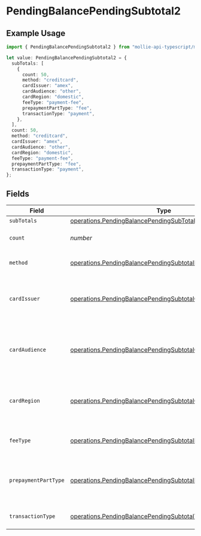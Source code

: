 # PendingBalancePendingSubtotal2

## Example Usage

```typescript
import { PendingBalancePendingSubtotal2 } from "mollie-api-typescript/models/operations";

let value: PendingBalancePendingSubtotal2 = {
  subTotals: [
    {
      count: 50,
      method: "creditcard",
      cardIssuer: "amex",
      cardAudience: "other",
      cardRegion: "domestic",
      feeType: "payment-fee",
      prepaymentPartType: "fee",
      transactionType: "payment",
    },
  ],
  count: 50,
  method: "creditcard",
  cardIssuer: "amex",
  cardAudience: "other",
  cardRegion: "domestic",
  feeType: "payment-fee",
  prepaymentPartType: "fee",
  transactionType: "payment",
};
```

## Fields

| Field                                                                                                                                      | Type                                                                                                                                       | Required                                                                                                                                   | Description                                                                                                                                | Example                                                                                                                                    |
| ------------------------------------------------------------------------------------------------------------------------------------------ | ------------------------------------------------------------------------------------------------------------------------------------------ | ------------------------------------------------------------------------------------------------------------------------------------------ | ------------------------------------------------------------------------------------------------------------------------------------------ | ------------------------------------------------------------------------------------------------------------------------------------------ |
| `subTotals`                                                                                                                                | [operations.PendingBalancePendingSubTotal1](../../models/operations/pendingbalancependingsubtotal1.md)[]                                   | :heavy_minus_sign:                                                                                                                         | N/A                                                                                                                                        |                                                                                                                                            |
| `count`                                                                                                                                    | *number*                                                                                                                                   | :heavy_minus_sign:                                                                                                                         | Number of transactions of this type                                                                                                        | 50                                                                                                                                         |
| `method`                                                                                                                                   | [operations.PendingBalancePendingSubtotalMethod2](../../models/operations/pendingbalancependingsubtotalmethod2.md)                         | :heavy_minus_sign:                                                                                                                         | Payment type of the transactions                                                                                                           | creditcard                                                                                                                                 |
| `cardIssuer`                                                                                                                               | [operations.PendingBalancePendingSubtotalCardIssuer2](../../models/operations/pendingbalancependingsubtotalcardissuer2.md)                 | :heavy_minus_sign:                                                                                                                         | In case of payments transactions with card, the card issuer will be available                                                              | amex                                                                                                                                       |
| `cardAudience`                                                                                                                             | [operations.PendingBalancePendingSubtotalCardAudience2](../../models/operations/pendingbalancependingsubtotalcardaudience2.md)             | :heavy_minus_sign:                                                                                                                         | In case of payments trnsactions with card, the card audience will be available.                                                            | other                                                                                                                                      |
| `cardRegion`                                                                                                                               | [operations.PendingBalancePendingSubtotalCardRegion2](../../models/operations/pendingbalancependingsubtotalcardregion2.md)                 | :heavy_minus_sign:                                                                                                                         | In case of payments transactions with card, the card region will be available.                                                             | domestic                                                                                                                                   |
| `feeType`                                                                                                                                  | [operations.PendingBalancePendingSubtotalFeeType2](../../models/operations/pendingbalancependingsubtotalfeetype2.md)                       | :heavy_minus_sign:                                                                                                                         | Present when the transaction represents a fee.                                                                                             | payment-fee                                                                                                                                |
| `prepaymentPartType`                                                                                                                       | [operations.PendingBalancePendingSubtotalPrepaymentPartType2](../../models/operations/pendingbalancependingsubtotalprepaymentparttype2.md) | :heavy_minus_sign:                                                                                                                         | Prepayment part: fee itself, reimbursement, discount, VAT or rounding compensation.                                                        | fee                                                                                                                                        |
| `transactionType`                                                                                                                          | [operations.PendingBalancePendingSubtotalTransactionType2](../../models/operations/pendingbalancependingsubtotaltransactiontype2.md)       | :heavy_minus_sign:                                                                                                                         | Represents the transaction type                                                                                                            | payment                                                                                                                                    |